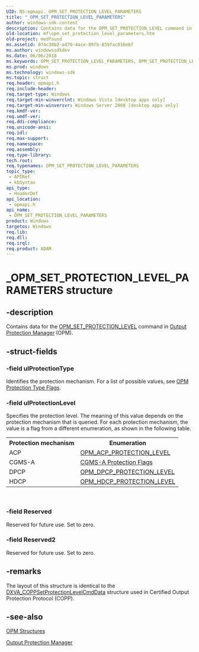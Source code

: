 ```yaml
---
UID: NS:opmapi._OPM_SET_PROTECTION_LEVEL_PARAMETERS
title: "_OPM_SET_PROTECTION_LEVEL_PARAMETERS"
author: windows-sdk-content
description: Contains data for the OPM_SET_PROTECTION_LEVEL command in Output Protection Manager (OPM).
old-location: mf\opm_set_protection_level_parameters.htm
old-project: medfound
ms.assetid: 074c30b2-ad79-4ace-89fb-859fac016ebf
ms.author: windowssdkdev
ms.date: 06/06/2018
ms.keywords: OPM_SET_PROTECTION_LEVEL_PARAMETERS, OPM_SET_PROTECTION_LEVEL_PARAMETERS structure [Media Foundation], _OPM_SET_PROTECTION_LEVEL_PARAMETERS, mf.opm_set_protection_level_parameters, opmapi/OPM_SET_PROTECTION_LEVEL_PARAMETERS
ms.prod: windows
ms.technology: windows-sdk
ms.topic: struct
req.header: opmapi.h
req.include-header: 
req.target-type: Windows
req.target-min-winverclnt: Windows Vista [desktop apps only]
req.target-min-winversvr: Windows Server 2008 [desktop apps only]
req.kmdf-ver: 
req.umdf-ver: 
req.ddi-compliance: 
req.unicode-ansi: 
req.idl: 
req.max-support: 
req.namespace: 
req.assembly: 
req.type-library: 
tech.root: 
req.typenames: OPM_SET_PROTECTION_LEVEL_PARAMETERS
topic_type:
 - APIRef
 - kbSyntax
api_type:
 - HeaderDef
api_location:
 - opmapi.h
api_name:
 - OPM_SET_PROTECTION_LEVEL_PARAMETERS
product: Windows
targetos: Windows
req.lib: 
req.dll: 
req.irql: 
req.product: ADAM
---
```


# _OPM_SET_PROTECTION_LEVEL_PARAMETERS structure


## -description


Contains data for the <a href="https://msdn.microsoft.com/f4e63bf5-0749-4054-9f86-7fd88f2881ad">OPM_SET_PROTECTION_LEVEL</a> command in <a href="https://msdn.microsoft.com/daae615b-37c4-4044-91c6-693357e0016a">Output Protection Manager</a> (OPM).


## -struct-fields




### -field ulProtectionType

Identifies the protection mechanism. For a list of possible values, see <a href="https://msdn.microsoft.com/484dfea9-301d-4b2b-b5d1-d785ebaa8c8f">OPM Protection Type Flags</a>.


### -field ulProtectionLevel

Specifies the protection level. The meaning of this value depends on the protection mechanism that is queried. For each protection mechanism, the value is a flag from a different enumeration, as shown in the following table.



<table>
<tr>
<th>Protection mechanism</th>
<th>Enumeration</th>
</tr>
<tr>
<td>ACP</td>
<td>
<a href="https://msdn.microsoft.com/f52b4ee6-1ab3-4153-86e3-5ae69fd8a958">OPM_ACP_PROTECTION_LEVEL</a>
</td>
</tr>
<tr>
<td>CGMS-A</td>
<td>
<a href="https://msdn.microsoft.com/739e2f9e-b8f1-4ee1-8706-9a069773a3de">CGMS-A Protection Flags</a>
</td>
</tr>
<tr>
<td>DPCP</td>
<td>
<a href="https://msdn.microsoft.com/c761f3c1-f18e-4ae9-9aa1-1ba440a6c8df">OPM_DPCP_PROTECTION_LEVEL</a>
</td>
</tr>
<tr>
<td>HDCP</td>
<td>
<a href="https://msdn.microsoft.com/698050e4-9726-49fa-85ed-9ae057e8c308">OPM_HDCP_PROTECTION_LEVEL</a>
</td>
</tr>
</table>
 


### -field Reserved

Reserved for future use. Set to zero.


### -field Reserved2

Reserved for future use. Set to zero.


## -remarks



The layout of this structure is identical to the <a href="https://msdn.microsoft.com/library/windows/hardware/ff563143">DXVA_COPPSetProtectionLevelCmdData</a> structure used in Certified Output Protection Protocol (COPP).




## -see-also




<a href="https://msdn.microsoft.com/676a60ca-393e-4b5d-89d3-50cf4b771492">OPM Structures</a>



<a href="https://msdn.microsoft.com/daae615b-37c4-4044-91c6-693357e0016a">Output Protection Manager</a>
 

 

